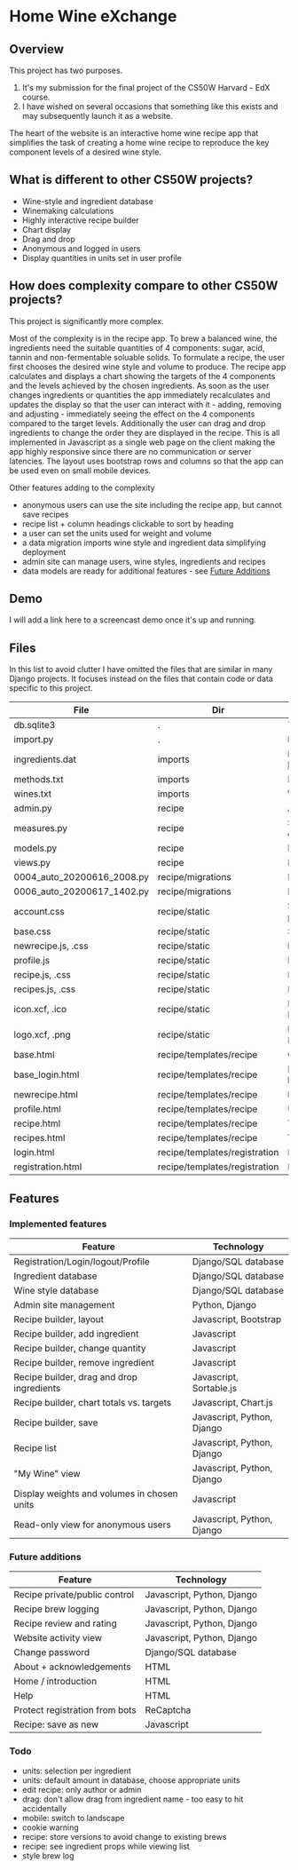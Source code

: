 # Home Wine eXchange

## Overview
This project has two purposes.
1. It's my submission for the final project of the CS50W Harvard - EdX course.
2. I have wished on several occasions that something like this exists and may
subsequently launch it as a website.

The heart of the website is an interactive home wine recipe app that simplifies
the task of creating a home wine recipe to reproduce the key component levels of a
desired wine style.

## What is different to other CS50W projects?
* Wine-style and ingredient database
* Winemaking calculations
* Highly interactive recipe builder
* Chart display
* Drag and drop
* Anonymous and logged in users
* Display quantities in units set in user profile

## How does complexity compare to other CS50W projects?
This project is significantly more complex.

Most of the complexity is in the recipe app. To brew a balanced wine, the ingredients
need the suitable quantities of 4 components: sugar, acid, tannin and non-fermentable soluable solids.
To formulate a recipe, the user first chooses the desired wine style and volume to produce.
The recipe app calculates and displays a chart showing the targets of the 4 components
and the levels achieved by the chosen ingredients. As soon as the user changes ingredients or
quantities the app immediately recalculates and updates the display so that the user can
interact with it - adding, removing and adjusting - 
immediately seeing the effect on the 4 components compared
to the target levels. Additionally the user can drag and drop ingredients to change the 
order they are displayed in the recipe. This is all implemented in Javascript as a single
web page on the client making the app highly responsive since there are no 
communication or server latencies. The layout uses bootstrap rows and columns so that 
the app can be used even on small mobile devices.

Other features adding to the complexity
* anonymous users can use the site including the recipe app, but cannot save recipes
* recipe list + column headings clickable to sort by heading
* a user can set the units used for weight and volume
* a data migration imports wine style and ingredient data simplifying deployment 
* admin site can manage users, wine styles, ingredients and recipes
* data models are ready for additional features - see [Future Additions](#future-additions)

## Demo
I will add a link here to a screencast demo once it's up and running.

## Files
In this list to avoid clutter I have omitted the files that are similar in many Django projects. 
It focuses instead on the files that contain code or data specific to this project.

| File                       | Dir               | Content/Purpose             |
| -------------------------- | ----------------- | --------------------------- |
| db.sqlite3                 | .                             | The SQLite database
| import.py                  | .                             | Data importer - for future use
| ingredients.dat            | imports                       | Ingredient data from http://www.homewineprogram.com/
| methods.txt                | imports                       | Ingredient preparation methods
| wines.txt                  | imports                       | Wine style data
| admin.py                   | recipe                        | Admin site config code
| measures.py                | recipe                        | Solid and liquid measurement unit objects
| models.py                  | recipe                        | Models for database tables
| views.py                   | recipe                        | HTML creation and data access
| 0004_auto_20200616_2008.py | recipe/migrations             | Import ingredient data
| 0006_auto_20200617_1402.py | recipe/migrations             | Import wine-style data
| account.css                | recipe/static                 | Styling for account management pages
| base.css                   | recipe/static                 | Styling of webpage header
| newrecipe.js, .css         | recipe/static                 | New recipe form code and styling
| profile.js                 | recipe/static                 | Profile page code
| recipe.js, .css            | recipe/static                 | Recipe app code and styling
| recipes.js, .css           | recipe/static                 | Recipe list code and styling
| icon.xcf, .ico             | recipe/static                 | HomeWineX icon GIMP source and ICO file
| logo.xcf, .png             | recipe/static                 | HomeWineX logo GIMP source and PNG file
| base.html                  | recipe/templates/recipe       | Content of webpage header
| base_login.html            | recipe/templates/recipe       | Base for pages associated with login
| newrecipe.html             | recipe/templates/recipe       | Form to start a new recipe
| profile.html               | recipe/templates/recipe       | User profile page
| recipe.html                | recipe/templates/recipe       | Template for recipe app
| recipes.html               | recipe/templates/recipe       | Template for list of recipes
| login.html                 | recipe/templates/registration | Login page
| registration.html          | recipe/templates/registration | Registration page

## Features
### Implemented features
| Feature                                     | Technology                  |
| -----------------------------------------   | --------------------------- |
| Registration/Login/logout/Profile           | Django/SQL database         |
| Ingredient database                         | Django/SQL database         |
| Wine style database                         | Django/SQL database         |
| Admin site management                       | Python, Django              |
| Recipe builder, layout                      | Javascript, Bootstrap       |
| Recipe builder, add ingredient              | Javascript                  |
| Recipe builder, change quantity             | Javascript                  |
| Recipe builder, remove ingredient           | Javascript                  |
| Recipe builder, drag and drop ingredients   | Javascript, Sortable.js     |
| Recipe builder, chart totals vs. targets    | Javascript, Chart.js        |
| Recipe builder, save                        | Javascript, Python, Django  |
| Recipe list                                 | Javascript, Python, Django  |
| "My Wine" view                              | Javascript, Python, Django  |
| Display weights and volumes in chosen units | Javascript                  |
| Read-only view for anonymous users          | Javascript, Python, Django  |

### Future additions
| Feature                                     | Technology                  |
| -----------------------------------------   | --------------------------- |
| Recipe private/public control               | Javascript, Python, Django  |
| Recipe brew logging                         | Javascript, Python, Django  |
| Recipe review and rating                    | Javascript, Python, Django  |
| Website activity view                       | Javascript, Python, Django  |
| Change password                             | Django/SQL database         |
| About + acknowledgements                    | HTML                        |
| Home / introduction                         | HTML                        |
| Help                                        | HTML                        |
| Protect registration from bots              | ReCaptcha                   |
| Recipe: save as new                         | Javascript                  |

### Todo
* units: selection per ingredient
* units: default amount in database, choose appropriate units
* edit recipe: only author or admin
* drag: don't allow drag from ingredient name - too easy to hit accidentally
* mobile: switch to landscape
* cookie warning
* recipe: store versions to avoid change to existing brews
* recipe: see ingredient props while viewing list
* style brew log